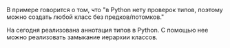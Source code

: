 В примере говорится о том, что "в Python нету проверок типов, поэтому можно создать любой класс без предков/потомков."

На сегодня реализована аннотация типов в Python.
С помощью нее можно реализовать замыкание иерархии классов.
